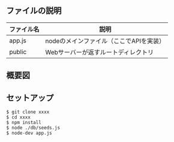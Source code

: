 
## ファイルの説明

|ファイル名|説明|
|--- |--- |
|app.js|nodeのメインファイル（ここでAPIを実装）|
|public|Webサーバーが返すルートディレクトリ|

## 概要図

## セットアップ

```
$ git clone xxxx
$ cd xxxx
$ npm install
$ node ./db/seeds.js
$ node-dev app.js
```
